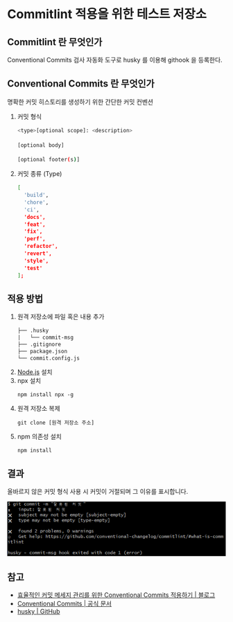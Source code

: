 # Commitlint 적용을 위한 테스트 저장소

## Commitlint 란 무엇인가

Conventional Commits 검사 자동화 도구로 husky 를 이용해 githook 을 등록한다.

## Conventional Commits 란 무엇인가

명확한 커밋 히스토리를 생성하기 위한 간단한 커밋 컨벤션

1. 커밋 형식
    ```bash
    <type>[optional scope]: <description>

    [optional body]

    [optional footer(s)]
    ```
2. 커밋 종류 (Type)
    ```bash
    [
      'build',
      'chore',
      'ci',
      'docs',
      'feat',
      'fix',
      'perf',
      'refactor',
      'revert',
      'style',
      'test'
    ];
    ```

## 적용 방법

1. 원격 저장소에 파일 혹은 내용 추가
    ```
    ├── .husky
    |   └── commit-msg
    ├── .gitignore
    ├── package.json
    └── commit.config.js
    ```
2. [Node.js](https://nodejs.org/en) 설치
3. npx 설치
    ```
    npm install npx -g
    ```
4. 원격 저장소 복제
    ```
    git clone [원격 저장소 주소]
    ```
5. npm 의존성 설치
    ```
    npm install
    ```

## 결과

올바르지 않은 커밋 형식 사용 시 커밋이 거절되며 그 이유를 표시합니다.

![잘못된 커밋 예시](./docs/잘못된%20커밋%20예시.png)

## 참고

- [효율적인 커밋 메세지 관리를 위한 Conventional Commits 적용하기 | 블로그](https://blog.flynnpark.dev/13)
- [Conventional Commits | 공식 문서](https://www.conventionalcommits.org/ko/v1.0.0/)
- [husky | GitHub](https://github.com/typicode/husky)
